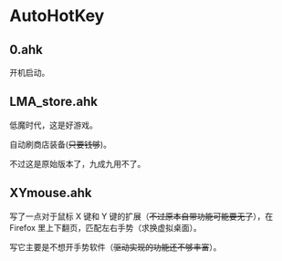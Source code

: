 # AutoHotKey

## 0.ahk

开机启动。

## LMA_store.ahk

低魔时代，这是好游戏。

自动刷商店装备(~~只要钱够~~)。

不过这是原始版本了，九成九用不了。

## XYmouse.ahk

写了一点对于鼠标 X 键和 Y 键的扩展（~~不过原本自带功能可能要无了~~），在 Firefox 里上下翻页，匹配左右手势（求换虚拟桌面）。

写它主要是不想开手势软件（~~驱动实现的功能还不够丰富~~）。
